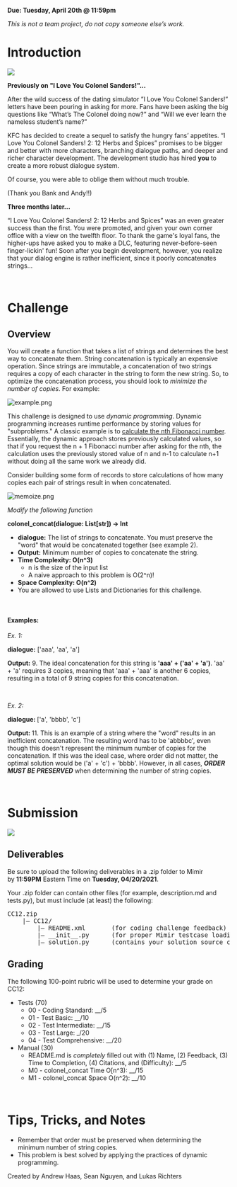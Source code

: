 <p><strong>Due: Tuesday, April 20th @ 11:59pm</strong></p>
<p><em>This is not a team project, do not copy someone else&rsquo;s work.</em></p>
<h1><strong>Introduction</strong></h1>
<p><img class="HiaYvf-SmKAyb" src="https://lh4.googleusercontent.com/T5WhWO1bqCNgLBwonX9kvSrW79TPssE-EpoCxVSbBiRf2BJNaV5Q-jbEnhKIjNnP6yTr7aDA7JYW6pI4oowPTEnnXjHd0a9fiEsq-zIP9pPnbojmIKcWm3DC7jghP1nToM3mobpK" /></p>
<p><strong>Previously on "I Love You Colonel Sanders!"...</strong></p>
<p>After the wild success of the dating simulator &rdquo;I Love You Colonel Sanders!&rdquo; letters have been pouring in asking for more. Fans have been asking the big questions like &ldquo;What&rsquo;s The Colonel doing now?&rdquo; and &ldquo;Will we ever learn the nameless student&rsquo;s name?&rdquo;</p>
<p>KFC has decided to create a sequel to satisfy the hungry fans&rsquo; appetites. &ldquo;I Love You Colonel Sanders! 2: 12 Herbs and Spices&rdquo; promises to be bigger and better with more characters, branching dialogue paths, and deeper and richer character development. The development studio has hired&nbsp;<strong>you</strong>&nbsp;to create a more robust dialogue system.</p>
<p>Of course, you were able to oblige them without much trouble.</p>
<p>(Thank you Bank and Andy!!)</p>
<p><strong>Three months later...</strong></p>
<p>&ldquo;I Love You Colonel Sanders! 2: 12 Herbs and Spices&rdquo; was an even greater success than the first. You were promoted, and given your own corner office with a view on the twelfth floor. To thank the game's loyal fans, the higher-ups have asked you to make a DLC, featuring never-before-seen finger-lickin' fun! Soon after you begin development, however, you realize that your dialog engine is rather inefficient, since it poorly concatenates strings...</p>
<p>&nbsp;</p>
<h1><strong>Challenge</strong></h1>
<h2><strong>Overview</strong></h2>
<p>You will create a function that takes a list of strings and determines the best way to concatenate them. String concatenation is typically an expensive operation. Since strings are immutable, a concatenation of two strings requires a copy of each character in the string to form the new string. So, to optimize the concatenation process, you should look to <em>minimize the number of copies</em>. For example:</p>
<p><img src="https://s3.amazonaws.com/mimirplatform.production/files/5adc0abb-c52e-4dd0-b548-96e0e5f2e76b/example.png" alt="example.png" /></p>
<p>This challenge is designed to use <em>dynamic programming</em>. Dynamic programming increases runtime performance by storing values for "subproblems." A classic example is to <a href="https://medium.com/geekculture/how-to-solve-fibonacci-sequence-using-dynamic-programming-b7cd784ee10d" target="_blank" rel="noopener noreferrer">calculate the nth Fibonacci number</a>. Essentially, the dynamic approach stores previously calculated values, so that if you request the n + 1 Fibonacci number after asking for the nth, the calculation uses the previously stored value of n and n-1 to calculate n+1 without doing all the same work we already did.</p>
<p>Consider building some form of records to store calculations of how many copies each pair of strings result in when concatenated.</p>
<p><img src="https://s3.amazonaws.com/mimirplatform.production/files/d28639d3-c859-4e93-9215-e092774bc503/memoize.png" alt="memoize.png" /></p>
<p><em>Modify the following function</em></p>
<p><strong>colonel_concat(dialogue: List[str]) -&gt; Int</strong></p>
<ul>
<li><strong>dialogue:</strong> The list of strings to concatenate. You must preserve the "word" that would be concatenated together (see example 2).</li>
<li><strong>Output:</strong> Minimum number of copies to concatenate the string.</li>
<li><strong>Time Complexity: O(n^3)</strong>
<ul>
<li>n is the size of the input list</li>
<li>A naive approach to this problem is O(2^n)!</li>
</ul>
</li>
<li><strong>Space Complexity: O(n^2)</strong></li>
<li>You are allowed to use Lists and Dictionaries for this challenge.</li>
</ul>
<p>&nbsp;</p>
<h4><strong>Examples:</strong></h4>
<p><em>Ex. 1:</em></p>
<p><strong>dialogue:</strong> ['aaa', 'aa', 'a']</p>
<p><strong>Output:</strong> 9. The ideal concatenation for this string is <strong>'aaa' + ('aa' + 'a')</strong>. 'aa' + 'a' requires 3 copies, meaning that 'aaa' + 'aaa' is another 6 copies, resulting in a total of 9 string copies for this concatenation.</p>
<p>&nbsp;</p>
<p><em>Ex. 2:</em></p>
<p><strong>dialogue: </strong>['a', 'bbbb', 'c']</p>
<p><strong>Output:&nbsp;</strong>11. This is an example of a string where the "word" results in an inefficient concatenation. The resulting word has to be 'abbbbc', even though this doesn't represent the minimum number of copies for the concatenation. If this was the ideal case, where order did not matter, the optimal solution would be ('a' + 'c') + 'bbbb'. However, in all cases, <em><strong>ORDER MUST BE PRESERVED</strong></em> when determining the number of string copies.</p>
<p>&nbsp;</p>
<h1><strong>Submission</strong></h1>
<p><img class="HiaYvf-SmKAyb" src="https://lh6.googleusercontent.com/l_p-MNP7onFeq3VVsMVQLUenFOw8Nu_sk_xn3_focIyVRmaEFCESc58df2fX6vgS2D3zgDYyUB4Dudu0eaFSqCAeTm0nOtz4fSKeZYy5cMZRbYhZsjSAbq57Gfj-p3uKit2FZVOi" /></p>
<h2><strong>Deliverables</strong></h2>
<p>Be sure to upload the following deliverables in a .zip folder to Mimir by&nbsp;<strong>11:59PM</strong>&nbsp;Eastern Time on&nbsp;<strong>Tuesday, 04/20/2021</strong>.</p>
<p>Your .zip folder can contain other files (for example, description.md and tests.py), but must include (at least) the following:</p>
<pre>CC12.zip<br /> &nbsp;&nbsp;&nbsp;|&mdash; CC12/<br /> &nbsp;&nbsp;&nbsp;&nbsp;&nbsp;&nbsp;&nbsp;|&mdash; README.xml &nbsp; &nbsp; &nbsp; (for coding challenge feedback)<br /> &nbsp;&nbsp;&nbsp;&nbsp;&nbsp;&nbsp;&nbsp;|&mdash; __init__.py&nbsp; &nbsp; &nbsp; (for proper Mimir testcase loading)<br />&nbsp;&nbsp;&nbsp;&nbsp;&nbsp;&nbsp;&nbsp;&nbsp;|&mdash; solution.py&nbsp; &nbsp; &nbsp; (contains your solution source code)</pre>
<h2><strong>Grading</strong></h2>
<p>The following 100-point rubric will be used to determine your grade on CC12:</p>
<ul>
<li>Tests (70)
<ul>
<li>00 - Coding Standard: __/5</li>
<li>01 - Test Basic: __/10</li>
<li>02 - Test Intermediate: __/15</li>
<li>03 - Test Large: _/20</li>
<li>04 - Test Comprehensive: __/20</li>
</ul>
</li>
<li>Manual (30)
<ul>
<li>README.md is <em>completely</em> filled out with (1) Name, (2) Feedback, (3) Time to Completion, (4) Citations, and (Difficulty): __/5</li>
<li>M0 - colonel_concat Time O[n^3): __/15</li>
<li>M1 - colonel_concat Space O(n^2): __/10</li>
</ul>
</li>
</ul>
<p>&nbsp;</p>
<h1><strong>Tips, Tricks, and Notes</strong></h1>
<ul>
<li>Remember that order must be preserved when determining the minimum number of string copies.</li>
<li>This problem is best solved by applying the practices of dynamic programming.</li>
</ul>
<p>Created by Andrew Haas, Sean Nguyen, and Lukas Richters</p>